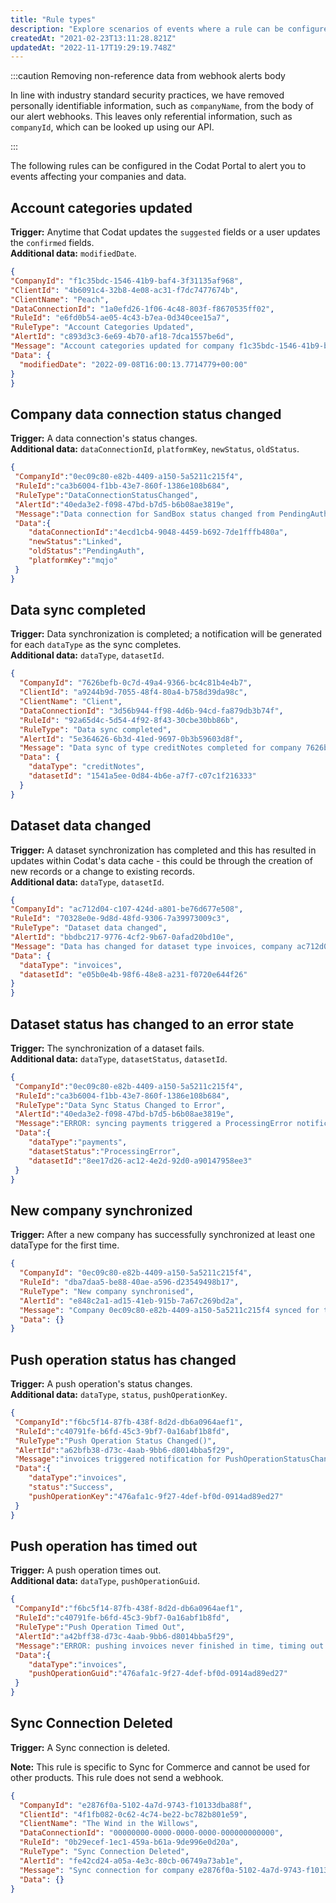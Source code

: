 ```yaml
---
title: "Rule types"
description: "Explore scenarios of events where a rule can be configured"
createdAt: "2021-02-23T13:11:28.821Z"
updatedAt: "2022-11-17T19:29:19.748Z"
---
```


:::caution Removing non-reference data from webhook alerts body

In line with industry standard security practices, we have removed personally identifiable information, such as `companyName`, from the body of our alert webhooks. This leaves only referential information, such as `companyId`, which can be looked up using our API.

:::

The following rules can be configured in the Codat Portal to alert you to events affecting your companies and data.

## Account categories updated

**Trigger:** Anytime that Codat updates the `suggested` fields or a user updates the `confirmed` fields.  
**Additional data:** `modifiedDate`.

```json
{
"CompanyId": "f1c35bdc-1546-41b9-baf4-3f31135af968",
"ClientId": "4b6091c4-32b8-4e08-ac31-f7dc7477674b",
"ClientName": "Peach",
"DataConnectionId": "1a0efd26-1f06-4c48-803f-f8670535ff02",
"RuleId": "e6fd0b54-ae05-4c43-b7ea-0d340cee15a7",
"RuleType": "Account Categories Updated",
"AlertId": "c893d3c3-6e69-4b70-af18-7dca1557be6d",
"Message": "Account categories updated for company f1c35bdc-1546-41b9-baf4-3f31135af968.",
"Data": {
  "modifiedDate": "2022-09-08T16:00:13.7714779+00:00"
}
}
```

## Company data connection status changed

**Trigger:** A data connection's status changes.  
**Additional data:** `dataConnectionId`, `platformKey`, `newStatus`, `oldStatus`.

```json
{
 "CompanyId":"0ec09c80-e82b-4409-a150-5a5211c215f4",
 "RuleId":"ca3b6004-f1bb-43e7-860f-1386e108b684",
 "RuleType":"DataConnectionStatusChanged",
 "AlertId":"40eda3e2-f098-47bd-b7d5-b6b08ae3819e",
 "Message":"Data connection for SandBox status changed from PendingAuth to Linked",
 "Data":{
    "dataConnectionId":"4ecd1cb4-9048-4459-b692-7de1fffb480a",
    "newStatus":"Linked",
    "oldStatus":"PendingAuth",
    "platformKey":"mqjo"
 }
}
```

## Data sync completed

**Trigger:** Data synchronization is completed; a notification will be generated for each `dataType` as the sync completes.  
**Additional data:** `dataType`, `datasetId`.

```json
{
  "CompanyId": "7626befb-0c7d-49a4-9366-bc4c81b4e4b7",
  "ClientId": "a9244b9d-7055-48f4-80a4-b758d39da98c",
  "ClientName": "Client",
  "DataConnectionId": "3d56b944-ff98-4d6b-94cd-fa879db3b74f",
  "RuleId": "92a65d4c-5d54-4f92-8f43-30cbe30bb86b",
  "RuleType": "Data sync completed",
  "AlertId": "5e364626-6b3d-41ed-9697-0b3b59603d8f",
  "Message": "Data sync of type creditNotes completed for company 7626befb-0c7d-49a4-9366-bc4c81b4e4b7",
  "Data": {
    "dataType": "creditNotes",
    "datasetId": "1541a5ee-0d84-4b6e-a7f7-c07c1f216333"
  }
}
```

## Dataset data changed

**Trigger:** A dataset synchronization has completed and this has resulted in updates within Codat's data cache - this could be through the creation of new records or a change to existing records.  
**Additional data:** `dataType`, `datasetId`.

```json
{
"CompanyId": "ac712d04-c107-424d-a801-be76d677e508",
"RuleId": "70328e0e-9d8d-48fd-9306-7a39973009c3",
"RuleType": "Dataset data changed",
"AlertId": "bbdbc217-9776-4cf2-9b67-0afad20bd10e",
"Message": "Data has changed for dataset type invoices, company ac712d04-c107-424d-a801-be76d677e508",
"Data": {
  "dataType": "invoices",
  "datasetId": "e05b0e4b-98f6-48e8-a231-f0720e644f26"
}
}
```

## Dataset status has changed to an error state

**Trigger:** The synchronization of a dataset fails.  
**Additional data:** `dataType`, `datasetStatus`, `datasetId`.

```json
{
 "CompanyId":"0ec09c80-e82b-4409-a150-5a5211c215f4",
 "RuleId":"ca3b6004-f1bb-43e7-860f-1386e108b684",
 "RuleType":"Data Sync Status Changed to Error",
 "AlertId":"40eda3e2-f098-47bd-b7d5-b6b08ae3819e",
 "Message":"ERROR: syncing payments triggered a ProcessingError notification at 2020-04-21T12:12:57.4250446Z ",
 "Data":{
    "dataType":"payments",
    "datasetStatus":"ProcessingError",
    "datasetId":"8ee17d26-ac12-4e2d-92d0-a90147958ee3"
 }
}
```

## New company synchronized

**Trigger:** After a new company has successfully synchronized at least one dataType for the first time.

```json
{
  "CompanyId": "0ec09c80-e82b-4409-a150-5a5211c215f4",
  "RuleId": "dba7daa5-be88-40ae-a596-d23549498b17",
  "RuleType": "New company synchronised",
  "AlertId": "e848c2a1-ad15-41eb-915b-7a67c269bd2a",
  "Message": "Company 0ec09c80-e82b-4409-a150-5a5211c215f4 synced for the first time",
  "Data": {}
}
```

## Push operation status has changed

**Trigger:** A push operation's status changes.  
**Additional data:** `dataType`, `status`, `pushOperationKey`.

```json
{
 "CompanyId":"f6bc5f14-87fb-438f-8d2d-db6a0964aef1",
 "RuleId":"c40791fe-b6fd-45c3-9bf7-0a16abf1b8fd",
 "RuleType":"Push Operation Status Changed()",
 "AlertId":"a62bfb38-d73c-4aab-9bb6-d8014bba5f29",
 "Message":"invoices triggered notification for PushOperationStatusChanged at 2019-05-22T18:19:42.742Z",
 "Data":{
    "dataType":"invoices",
    "status":"Success",
    "pushOperationKey":"476afa1c-9f27-4def-bf0d-0914ad89ed27"
 }
}
```

## Push operation has timed out

**Trigger:** A push operation times out.  
**Additional data:** `dataType`, `pushOperationGuid`.

```json
{
 "CompanyId":"f6bc5f14-87fb-438f-8d2d-db6a0964aef1",
 "RuleId":"c40791fe-b6fd-45c3-9bf7-0a16abf1b8fd",
 "RuleType":"Push Operation Timed Out",
 "AlertId":"a42bff38-d73c-4aab-9bb6-d8014bba5f29",
 "Message":"ERROR: pushing invoices never finished in time, timing out at 2020-09-07T08:42:13",
 "Data":{
    "dataType":"invoices",
    "pushOperationGuid":"476afa1c-9f27-4def-bf0d-0914ad89ed27"
 }
}
```

## Sync Connection Deleted

**Trigger:** A Sync connection is deleted.

**Note:** This rule is specific to Sync for Commerce and cannot be used for other products. This rule does not send a webhook.

```json Example webhook alert body
{
  "CompanyId": "e2876f0a-5102-4a7d-9743-f10133dba88f",
  "ClientId": "4f1fb082-0c62-4c74-be22-bc782b801e59",
  "ClientName": "The Wind in the Willows",
  "DataConnectionId": "00000000-0000-0000-0000-000000000000",
  "RuleId": "0b29ecef-1ec1-459a-b61a-9de996e0d20a",
  "RuleType": "Sync Connection Deleted",
  "AlertId": "fe42cd24-a05a-4e3c-80cb-06749a73ab1e",
  "Message": "Sync connection for company e2876f0a-5102-4a7d-9743-f10133dba88f deleted",
  "Data": {}
}
```
